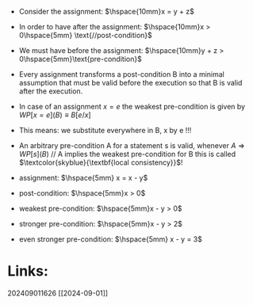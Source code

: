 - Consider the assignment: $\hspace{10mm}x = y + z$
- In order to have after the assignment: $\hspace{10mm}x > 0\hspace{5mm} \text{//post-condition}$
- We must have before the assignment: $\hspace{10mm}y + z > 0\hspace{5mm}\text{pre-condition}$

- Every assignment transforms a post-condition B into a minimal assumption that must be valid before the execution so that B is valid after the execution.

- In case of an assignment $x = e$ the weakest pre-condition is given by $WP[x = e](B) \equiv B[e/x]$

- This means: we substitute everywhere in B, x by e !!!

- An arbitrary pre-condition A for a statement s is valid, whenever $A \Rightarrow WP[s](B)$  // A implies the weakest pre-condition for B this is called $\textcolor{skyblue}{\textbf{local consistency}}$! 

- assignment: $\hspace{5mm} x = x - y$
- post-condition: $\hspace{5mm}x > 0$

- weakest pre-condition: $\hspace{5mm}x - y > 0$
- stronger pre-condition: $\hspace{5mm}x - y > 2$
- even stronger pre-condition: $\hspace{5mm} x - y = 3$

# Links: 

202409011626
[[2024-09-01]]